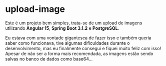 # upload-image

Este é um projeto bem simples, trata-se de um upload de imagens utilizando <strong>Angular 15</strong>, <strong>Spring Boot 3.1.2</strong> e <strong>PostgreSQL</strong>.

Eu estava com uma vontade gigantesca de fazer isso e também queria saber como funcionava, tive algumas 
dificuldades durante o desenvolvimento, mas eu finalmente consegui e fiquei muito feliz com isso! Apesar de não
ser a forma mais recomendada, as imagens estão sendo salvas no banco de dados como base64...
